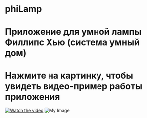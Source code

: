 # phiLamp
# Приложение для умной лампы Филлипс Хью (система умный дом)
# Нажмите на картинку, чтобы увидеть видео-пример работы приложения
[![Watch the video](https://i.ytimg.com/vi/GR_yReiEi84/hq720_2.jpg?sqp=-oaymwEdCM0CENAFSFXyq4qpAw8IARUAAIhCcAHAAQbQAQE=&rs=AOn4CLBymLoBqvke_O-YqEXDyZCroQ6_nw)](https://www.youtube.com/shorts/GR_yReiEi84)
![My Image](123.gif)
